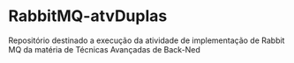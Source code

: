 # RabbitMQ-atvDuplas
Repositório destinado a execução da atividade de implementação de Rabbit MQ da matéria de Técnicas Avançadas de Back-Ned

